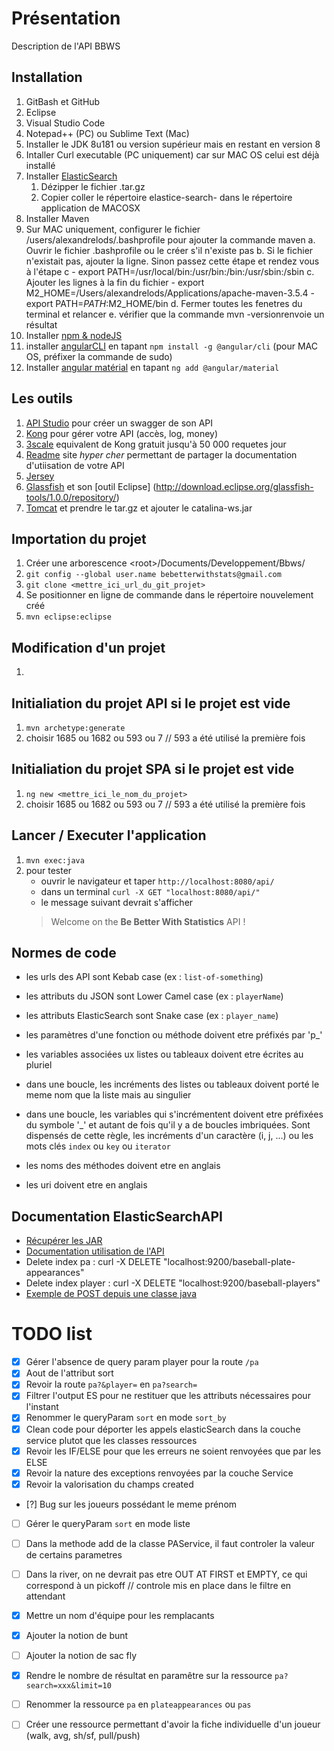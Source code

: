
# Présentation

Description de l'API BBWS

## Installation
1. GitBash et GitHub
2. Eclipse
3. Visual Studio Code
4. Notepad++ (PC) ou Sublime Text (Mac)
5. Installer le JDK 8u181 ou version supérieur mais en restant en version 8
6. Intaller Curl executable (PC uniquement) car sur MAC OS celui est déjà installé
7. Installer [ElasticSearch](https://www.elastic.co/) 
    1. Dézipper le fichier .tar.gz
    2. Copier coller le répertoire elastice-search- dans le répertoire application de MACOSX
8. Installer Maven
9. Sur MAC uniquement, configurer le fichier /users/alexandrelods/.bashprofile pour ajouter la commande maven a. Ouvrir le fichier .bashprofile ou le créer s'il n'existe pas b. Si le fichier n'existait pas, ajouter la ligne. Sinon passez cette étape et rendez vous à l'étape c - export PATH=/usr/local/bin:/usr/bin:/bin:/usr/sbin:/sbin c. Ajouter les lignes à la fin du fichier - export M2_HOME=/Users/alexandrelods/Applications/apache-maven-3.5.4 - export PATH=$PATH:$M2_HOME/bin d. Fermer toutes les fenetres du terminal et relancer e. vérifier que la commande mvn -versionrenvoie un résultat
10. Installer [npm & nodeJS](https://nodejs.org/en/)
11. installer [angularCLI](https://cli.angular.io/) en tapant `npm install -g @angular/cli` (pour MAC OS, préfixer la commande de sudo)
12. Installer [angular matérial](https://material.angular.io/components/categories) en tapant `ng add @angular/material`

## Les outils
1. [API Studio](http://www.apistudio.io) pour créer un swagger de son API
2. [Kong](http://www.getkong.org) pour gérer votre API (accès, log, money)
3. [3scale](http://www.3scale.io) equivalent de Kong gratuit jusqu'à 50 000 requetes jour
4. [Readme](http://www.readme.io) site *hyper cher* permettant de partager la documentation d'utiisation de votre API
5. [Jersey](https://jersey.github.io/)
6. [Glassfish](https://javaee.github.io/glassfish/) et son [outil Eclipse] (http://download.eclipse.org/glassfish-tools/1.0.0/repository/)
7. [Tomcat](https://tomcat.apache.org/download-90.cgi) et prendre le tar.gz et ajouter le catalina-ws.jar



## Importation du projet
1. Créer une arborescence \<root\>/Documents/Developpement/Bbws/
2. `git config --global user.name bebetterwithstats@gmail.com`
3. `git clone <mettre_ici_url_du_git_projet>`
4. Se positionner en ligne de commande dans le répertoire nouvelement créé
5. `mvn eclipse:eclipse`

## Modification d'un projet
1. 


## Initialiation du projet API si le projet est vide
1. `mvn archetype:generate`
2. choisir 1685 ou 1682 ou 593 ou 7 // 593 a été utilisé la première fois


## Initialiation du projet SPA si le projet est vide
1. `ng new <mettre_ici_le_nom_du_projet>`
2. choisir 1685 ou 1682 ou 593 ou 7 // 593 a été utilisé la première fois


## Lancer / Executer l'application
1. `mvn exec:java`
2. pour tester
   - ouvrir le navigateur et taper `http://localhost:8080/api/`
   - dans un terminal `curl -X GET "localhost:8080/api/"`
   - le message suivant devrait s'afficher
   > Welcome on the <b>Be Better With Statistics</b> API !<br>


## Normes de code
- les urls des API sont Kebab case (ex : `list-of-something`)
- les attributs du JSON sont Lower Camel case (ex : `playerName`)
- les attributs ElasticSearch sont Snake case (ex : `player_name`)

- les paramètres d'une fonction ou méthode doivent etre préfixés par 'p_'
- les variables associées ux listes ou tableaux doivent etre écrites au pluriel
- dans une boucle, les incréments des listes ou tableaux doivent porté le meme nom que la liste mais au singulier
- dans une boucle, les variables qui s'incrémentent doivent etre préfixées du symbole '_' et autant de fois qu'il y a de boucles imbriquées. Sont dispensés de cette règle, les incréments d'un caractère (i, j, ...) ou les mots clés `index` ou `key` ou `iterator`
- les noms des méthodes doivent etre en anglais
- les uri doivent etre en anglais


## Documentation ElasticSearchAPI
- [Récupérer les JAR](https://www.elastic.co/guide/en/elasticsearch/client/java-api/current/_maven_repository.html)
- [Documentation utilisation de l'API](https://www.elastic.co/guide/en/elasticsearch/client/java-api/current/index.html)
- Delete index pa : curl -X DELETE "localhost:9200/baseball-plate-appearances"
- Delete index player : curl -X DELETE "localhost:9200/baseball-players"
- [Exemple de POST depuis une classe java](https://jersey.github.io/documentation/latest/client.html#client.ex.formpost)



# TODO list
- [x] Gérer l'absence de query param player pour la route `/pa`
- [x] Aout de l'attribut sort
- [x] Revoir la route `pa?&player=` en `pa?search=`
- [x] Filtrer l'output ES pour ne restituer que les attributs nécessaires pour l'instant
- [x] Renommer le queryParam `sort` en mode `sort_by`
- [x] Clean code pour déporter les appels elasticSearch dans la couche service plutot que les classes ressources
- [x] Revoir les IF/ELSE pour que les erreurs ne soient renvoyées que par les ELSE
- [x] Revoir la nature des exceptions renvoyées par la couche Service
- [x] Revoir la valorisation du champs created
- [?] Bug sur les joueurs possédant le meme prénom
- [ ] Gérer le queryParam `sort` en mode liste
- [ ] Dans la methode add de la classe PAService, il faut controler la valeur de certains parametres
- [ ] Dans la river, on ne devrait pas etre OUT AT FIRST et EMPTY, ce qui correspond à un pickoff // controle mis en place dans le filtre en attendant
- [x] Mettre un nom d'équipe pour les remplacants
- [x] Ajouter la notion de bunt
- [ ] Ajouter la notion de sac fly
- [x] Rendre le nombre de résultat en paramêtre sur la ressource `pa?search=xxx&limit=10`
- [ ] Renommer la ressource `pa` en `plateappearances` ou `pas`
- [ ] Créer une ressource permettant d'avoir la fiche individuelle d'un joueur (walk, avg, sh/sf, pull/push)
 